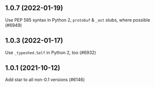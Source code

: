 ## 1.0.7 (2022-01-19)

Use PEP 585 syntax in Python 2, `protobuf` & `_ast` stubs, where possible (#6949)

## 1.0.3 (2022-01-17)

Use `_typeshed.Self` in Python 2, too (#6932)

## 1.0.1 (2021-10-12)

Add star to all non-0.1 versions (#6146)

